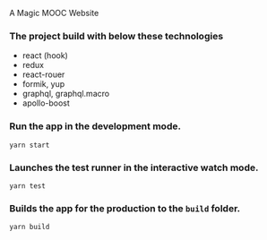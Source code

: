 A Magic MOOC Website 

### The project build with below these technologies

* react (hook)
* redux
* react-rouer
* formik, yup
* graphql, graphql.macro
* apollo-boost

### Run the app in the development mode.

`yarn start`

### Launches the test runner in the interactive watch mode.

`yarn test`

### Builds the app for the production to the `build` folder.
`yarn build`
